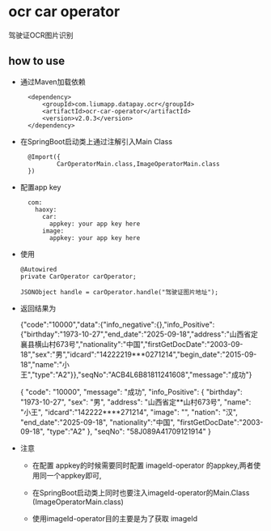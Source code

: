 # ocr car operator

驾驶证OCR图片识别

## how to use

* 通过Maven加载依赖
                
        <dependency>
            <groupId>com.liumapp.datapay.ocr</groupId>
            <artifactId>ocr-car-operator</artifactId>
            <version>v2.0.3</version>
        </dependency>
                    
* 在SpringBoot启动类上通过注解引入Main Class

        @Import({
                CarOperatorMain.class,ImageOperatorMain.class
        })        
        
* 配置app key

        com:
          haoxy:
            car:
              appkey: your app key here
            image:
              appkey: your app key here  
* 使用

      @Autowired
      private CarOperator carOperator;
      
      JSONObject handle = carOperator.handle("驾驶证图片地址");
                       
* 返回结果为

  
    {"code":"10000","data":{"info_negative":{},"info_Positive":{"birthday":"1973-10-27","end_date":"2025-09-18","address":"山西省定襄县横山村673号","nationality":"中国","firstGetDocDate":"2003-09-18","sex":"男","idcard":"14222219***0271214","begin_date":"2015-09-18","name":"小王","type":"A2"}},"seqNo":"ACB4L6B81811241608","message":"成功"}
        
  
  
    {
      "code": "10000",
      "message": "成功",
      "info_Positive": {
        "birthday": "1973-10-27",
        "sex": "男",
        "address": "山西省定**山村673号",
        "name": "小王",
        "idcard":"142222****271214",
        "image": "",
        "nation": "汉",
        "end_date":"2025-09-18",
        "nationality":"中国",
        "firstGetDocDate":"2003-09-18",
        "type":"A2"
      },
      "seqNo": "58J089A41709121914"
    }

* 注意

    * 在配置 appkey的时候需要同时配置 imageId-operator 的appkey,两者使用同一个appkey即可,
    
    * 在SpringBoot启动类上同时也要注入imageId-operator的Main.Class (ImageOperatorMain.class)
    
    * 使用imageId-operator目的主要是为了获取 imageId
    